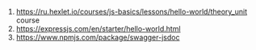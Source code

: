 1. https://ru.hexlet.io/courses/js-basics/lessons/hello-world/theory_unit course
2. https://expressjs.com/en/starter/hello-world.html 
3. https://www.npmjs.com/package/swagger-jsdoc